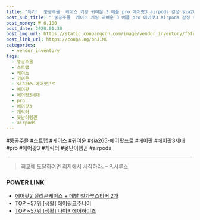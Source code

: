 ```yaml
--- 
title: "특가!  뚱공주몰  케이스 키링 귀여운 3 애플 pro 에어팟3 airpods 감성 sia265-에어팟프로 캐릭터 못난이펭귄 스트랩 인싸 에어팟 에어팟3세대 프로 에어팟프로..." 
post_sub_title: " 뚱공주몰  케이스 키링 귀여운 3 애플 pro 에어팟3 airpods 감성 sia265-에어팟프로 캐릭터 못난이펭귄 스트랩 인싸 에어팟 에어팟3세대 프로 에어팟프로 가죽 apple 실리콘" 
post_money: ₩ 6,100 
post_date: 2020.01.30 
post_img_url: https://static.coupangcdn.com/image/vendor_inventory/f5fe/4b82cc7155dd83f26d3503ed1e131eadba03a676a7811ccfd6d004026a60.jpg 
post_link_url: https://coupa.ng/bnJ1MC 
categories: 
  - vendor_inventory 
tags: 
  - 뚱공주몰 
  - 스트랩 
  - 케이스 
  - 귀여운 
  - sia265-에어팟프로 
  - 에어팟 
  - 에어팟3세대 
  - pro 
  - 에어팟3 
  - 캐릭터 
  - 못난이펭귄 
  - airpods 
--- 
```

  #뚱공주몰 #스트랩 #케이스 #귀여운 #sia265-에어팟프로 #에어팟 #에어팟3세대 #pro #에어팟3 #캐릭터 #못난이펭귄 #airpods 
<hr> 

> 최고에 도달하려면 최저에서 시작하라. – P.시루스 


### POWER LINK

* <a href="https://blog.naver.com/sakai111/221783400971" target="_blank">에어팟2 실리콘케이스 + 메탈 철가루스티커 2개</a>
* <a href="https://blog.naver.com/fasyy4321/221777858767" target="_blank"> TOP ~57위 [생활] 에어워크주니어</a>
* <a href="https://blog.naver.com/fasyy4321/221778258278" target="_blank"> TOP ~57위 [생활] 나이키에어하이츠</a>
